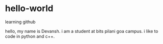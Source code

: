 # hello-world
learning github


hello,
my name is Devansh.
i am a student at bits pilani goa campus.
i like to code in python and c++.
